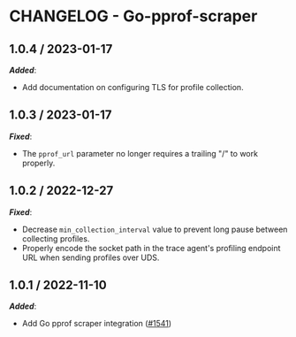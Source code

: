 # CHANGELOG - Go-pprof-scraper

## 1.0.4 / 2023-01-17

***Added***:

* Add documentation on configuring TLS for profile collection.

## 1.0.3 / 2023-01-17

***Fixed***:

* The `pprof_url` parameter no longer requires a trailing "/" to work properly.

## 1.0.2 / 2022-12-27

***Fixed***:

* Decrease `min_collection_interval` value to prevent long pause between collecting profiles.
* Properly encode the socket path in the trace agent's profiling endpoint URL when sending profiles over UDS.

## 1.0.1 / 2022-11-10

***Added***:

* Add Go pprof scraper integration ([#1541](https://github.com/DataDog/integrations-extras/pull/1541))
